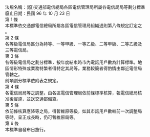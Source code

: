 法規名稱：(廢)交通部電信總局各區電信管理局所屬各電信局局等劃分標準  
廢止日期：民國 96 年 10 月 23 日  
第 1 條  
本標準依交通部電信總局所屬各區電信管理局組織通則第八條規定訂定之  
。  
第 2 條  
各等級電信局區分為特等、一等甲級、一等乙級、二等甲級、二等乙級及  
三等電信局。  
第 3 條  
各等級電信局之劃分標準，按年度結束時市內電話用戶數為計算標準。地  
區情形特殊或業務特繁者得特定其局等。業務較簡者得酌情由鄰近電信局  
管轄之。  
前項劃分標準依附表之規定。  
第 4 條  
各電信局局等之調整，由各區電信管理局依前條標準核算，報電信總局核  
准後實施，並送交通部備查。  
第 5 條  
依前條核算應降等之局，得暫維原等級，如其市話用戶數較前一次調整局  
等時，呈正成長時，仍可暫維原局等。  
第 6 條  
本標準自發布日施行。  



